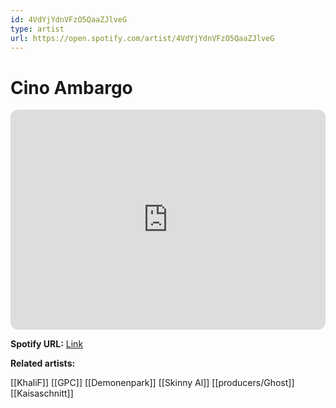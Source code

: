 ```yaml
---
id: 4VdYjYdnVFzO5QaaZJlveG
type: artist
url: https://open.spotify.com/artist/4VdYjYdnVFzO5QaaZJlveG
---
```

# Cino Ambargo

<iframe style="border-radius:12px" src="https://open.spotify.com/embed/artist/4VdYjYdnVFzO5QaaZJlveG" width="100%" height="352" frameBorder="0" allowfullscreen="" allow="autoplay; clipboard-write; encrypted-media; fullscreen; picture-in-picture" loading="lazy"></iframe>

**Spotify URL:** [Link](https://open.spotify.com/artist/4VdYjYdnVFzO5QaaZJlveG)

**Related artists:**

[[KhaliF]]
[[GPC]]
[[Demonenpark]]
[[Skinny Al]]
[[producers/Ghost]]
[[Kaisaschnitt]]
